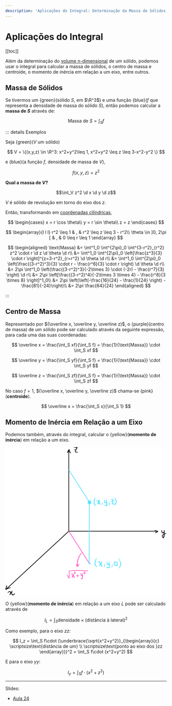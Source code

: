 ```yaml
---
description: 'Aplicações do Integral: Determinação da Massa de Sólidos, Centro de Massa e Centroide, e Momento de Inércia em Relação a um Eixo'
---
```


# Aplicações do Integral

[[toc]]

Além da determinação do [volume n-dimensional](./0008-integracao.html#volume-n-dimensional-de-um-conjunto-a) de um sólido,
podemos usar o integral para calcular a massa de sólidos, o centro de massa e centroide,
o momento de inércia em relação a um eixo, entre outros.

## Massa de Sólidos

Se tivermos um {green}(sólido $S$, em $\R^3$) e uma função {blue}($f$ que representa a densidade de massa do sólido $S$),
então podemos calcular a **massa de $S$** através de:

$$
\text{Massa de }S = \int_S f
$$

::: details Exemplos

Seja {green}($V$ um sólido)

$$
V = \{(x,y,z) \in \R^3: x^2+y^2\leq 1, x^2+y^2 \leq z \leq 3-x^2-y^2 \}
$$

e {blue}(a função $f$, densidade de massa de $V$),

$$f(x,y,z) = z^2$$

**Qual a massa de $V$?**

$$\int_V z^2 \d x \d y \d z$$

$V$ é sólido de revolução em torno do eixo dos $z$.

Então, transformando em [coordenadas cilíndricas](./0010-integracao-mudanca-var.html#coordenadas-cilindricas),

$$
\begin{cases}
x = r \cos \theta\\
y = r \sin \theta\\
z = z
\end{cases}
$$

$$
\begin{array}{l l l}
r^2 \leq 1 & , & r^2 \leq z \leq 3 - r^2\\
\theta \in ]0, 2\pi [ & , & 0 \leq r \leq 1
\end{array}
$$

$$
\begin{aligned}
\text{Massa} &= \int^1_0 \int^{2\pi}_0 \int^{3-r^2}_{r^2} z^2 \cdot r \d z \d \theta \d r\\
&= \int^1_0 \int^{2\pi}_0 \left[\frac{z^3}{3} \cdot r \right]^{z=3-r^2}_{r=r^2} \d \theta \d r\\
&= \int^1_0 \int^{2\pi}_0 \left(\frac{(3-r^2)^3}{3} \cdot r - \frac{r^6}{3} \cdot r \right) \d \theta \d r\\
&= 2\pi \int^1_0 \left(\frac{(3-r^2)^3}{-2\times 3} \cdot (-2r) - \frac{r^7}{3} \right) \d r\\
&= 2\pi \left[\frac{(3-r^2)^4}{-2\times 3 \times 4} - \frac{r^8}{3 \times 8} \right]^1_0\\
&= 2\pi \left(\left(-\frac{16}{24} - \frac{1}{24} \right) - \frac{81}{-24}\right)\\
&= 2\pi \frac{64}{24}
\end{aligned}
$$

:::

## Centro de Massa

Representado por $(\overline x, \overline y, \overline z)$, o {purple}(centro de massa) de um sólido
pode ser calculado através da seguinte expressão, para cada uma das suas coordenadas:

$$
\overline x = \frac{\int_S xf}{\int_S f} = \frac{1}{\text{Massa}} \cdot \int_S xf
$$

$$
\overline y = \frac{\int_S yf}{\int_S f} = \frac{1}{\text{Massa}} \cdot \int_S yf
$$

$$
\overline z = \frac{\int_S zf}{\int_S f} = \frac{1}{\text{Massa}} \cdot \int_S zf
$$

No caso $f=1$, $(\overline x, \overline y, \overline z)$ chama-se {pink}(**centroide**).

$$
\overline x = \frac{\int_S x}{\int_S 1}
$$

## Momento de Inércia em Relação a um Eixo

Podemos também, através do integral, calcular o {yellow}(**momento de inércia**) em relação a um eixo.

<img src="./assets/0011-inercia.svg" alt="Momento de Inércia em relação ao eixo zz" class="invert-dark2">

O {yellow}(**momento de inércia**) em relação a um eixo $L$ pode ser calculado através de

$$
I_L = \int_S \text{densidade} \times (\text{distância à lateral})^2
$$

Como exemplo, para o eixo $zz$:

$$
I_z = \int_S f\cdot (\underbrace{\sqrt{x^2+y^2}}_{\begin{array}{c}
\scriptsize\text{distância de um} \\
\scriptsize\text{ponto ao eixo dos }zz
\end{array}})^2 = \int_S f\cdot (x^2+y^2)
$$

E para o eixo $yy$:

$$
I_y = \int_S f\cdot (x^2+z^2)
$$

---

Slides:

- [Aula 24](https://drive.google.com/file/d/1nge8TWV-8fdiAe2QM2B93AxMl4zdoBgi/view?usp=sharing)
